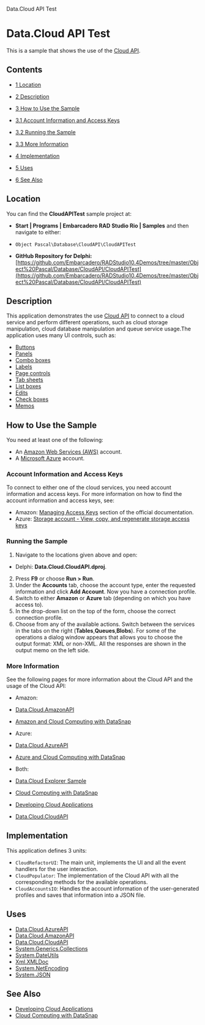 Data.Cloud API Test[]()
# Data.Cloud API Test 


This is a sample that shows the use of the [Cloud API](http://docwiki.embarcadero.com/Libraries/en/Data.Cloud.CloudAPI).
## Contents



* [1 Location](#Location)
* [2 Description](#Description)
* [3 How to Use the Sample](#How_to_Use_the_Sample)

* [3.1 Account Information and Access Keys](#Account_Information_and_Access_Keys)
* [3.2 Running the Sample](#Running_the_Sample)
* [3.3 More Information](#More_Information)

* [4 Implementation](#Implementation)
* [5 Uses](#Uses)
* [6 See Also](#See_Also)


## Location 

You can find the **CloudAPITest** sample project at:
* **Start | Programs | Embarcadero RAD Studio Rio | Samples** and then navigate to either:

* `Object Pascal\Database\CloudAPI\CloudAPITest`

* **GitHub Repository for Delphi:**[https://github.com/Embarcadero/RADStudio10.4Demos/tree/master/Object%20Pascal/Database/CloudAPI/CloudAPITest](https://github.com/Embarcadero/RADStudio10.4Demos/tree/master/Object%20Pascal/Database/CloudAPI/CloudAPITest)

## Description 

This application demonstrates the use [Cloud API](http://docwiki.embarcadero.com/Libraries/en/Data.Cloud.CloudAPI) to connect to a cloud service and perform different operations, such as cloud storage manipulation, cloud database manipulation and queue service usage.The application uses many UI controls, such as:

* [Buttons](http://docwiki.embarcadero.com/Libraries/en/Vcl.StdCtrls.TButton)
* [Panels](http://docwiki.embarcadero.com/Libraries/en/Vcl.ExtCtrls.TPanel)
* [Combo boxes](http://docwiki.embarcadero.com/Libraries/en/Vcl.StdCtrls.TComboBox)
* [Labels](http://docwiki.embarcadero.com/Libraries/en/Vcl.StdCtrls.TLabel)
* [Page controls](http://docwiki.embarcadero.com/Libraries/en/Vcl.ComCtrls.TPageControl)
* [Tab sheets](http://docwiki.embarcadero.com/Libraries/en/Vcl.ComCtrls.TTabSheet)
* [List boxes](http://docwiki.embarcadero.com/Libraries/en/Vcl.StdCtrls.TListBox)
* [Edits](http://docwiki.embarcadero.com/Libraries/en/Vcl.StdCtrls.TEdit)
* [Check boxes](http://docwiki.embarcadero.com/Libraries/en/Vcl.StdCtrls.TCheckBox)
* [Memos](http://docwiki.embarcadero.com/Libraries/en/Vcl.StdCtrls.TMemo)

## How to Use the Sample 

You need at least one of the following:
*  An [Amazon Web Services (AWS)](https://aws.amazon.com/) account.
*  A [Microsoft Azure](https://azure.microsoft.com/en-us/) account.

### Account Information and Access Keys 

To connect to either one of the cloud services, you need account information and access keys. For more information on how to find the account information and access keys, see:
*  Amazon: [Managing Access Keys](http://docs.aws.amazon.com/general/latest/gr/managing-aws-access-keys.html) section of the official documentation.
*  Azure: [Storage account - View, copy, and regenerate storage access keys](https://azure.microsoft.com/en-us/documentation/articles/storage-create-storage-account/#view-copy-and-regenerate-storage-access-keys)

### Running the Sample 


1.  Navigate to the locations given above and open:

*  Delphi: **Data.Cloud.CloudAPI.dproj**.

2.  Press **F9** or choose **Run > Run**.
3.  Under the **Accounts** tab, choose the account type, enter the requested information and click **Add Account**. Now you have a connection profile.
4.  Switch to either **Amazon** or **Azure** tab (depending on which you have access to).
5.  In the drop-down list on the top of the form, choose the correct connection profile.
6.  Choose from any of the available actions. Switch between the services in the tabs on the right (**Tables**,**Queues**,**Blobs**).
For some of the operations a dialog window appears that allows you to choose the output format: XML or non-XML. All the responses are shown in the output memo on the left side.
### More Information 

See the following pages for more information about the Cloud API and the usage of the Cloud API:
*  Amazon:

* [Data.Cloud.AmazonAPI](http://docwiki.embarcadero.com/Libraries/en/Data.Cloud.AmazonAPI)
* [Amazon and Cloud Computing with DataSnap](http://docwiki.embarcadero.com/RADStudio/en/Amazon_and_Cloud_Computing_with_DataSnap)

*  Azure:

* [Data.Cloud.AzureAPI](http://docwiki.embarcadero.com/Libraries/en/Data.Cloud.AzureAPI)
* [Azure and Cloud Computing with DataSnap](http://docwiki.embarcadero.com/RADStudio/en/Azure_and_Cloud_Computing_with_DataSnap)

*  Both:

* [Data.Cloud Explorer Sample](http://docwiki.embarcadero.com/CodeExamples/en/Data.Cloud_Explorer_Sample)
* [Cloud Computing with DataSnap](http://docwiki.embarcadero.com/RADStudio/en/Cloud_Computing_with_DataSnap)
* [Developing Cloud Applications](http://docwiki.embarcadero.com/RADStudio/en/Developing_Cloud_Applications)
* [Data.Cloud.CloudAPI](http://docwiki.embarcadero.com/Libraries/en/Data.Cloud.CloudAPI)

## Implementation 

This application defines 3 units:
* `CloudRefactorUI`: The main unit, implements the UI and all the event handlers for the user interaction.
* `CloudPopulator`: The implementation of the Cloud API with all the corresponding methods for the available operations.
* `CloudAccountsIO`: Handles the account information of the user-generated profiles and saves that information into a JSON file.

## Uses 


* [Data.Cloud.AzureAPI](http://docwiki.embarcadero.com/Libraries/en/Data.Cloud.AzureAPI)
* [Data.Cloud.AmazonAPI](http://docwiki.embarcadero.com/Libraries/en/Data.Cloud.AmazonAPI)
* [Data.Cloud.CloudAPI](http://docwiki.embarcadero.com/Libraries/en/Data.Cloud.CloudAPI)
* [System.Generics.Collections](http://docwiki.embarcadero.com/Libraries/en/System.Generics.Collections)
* [System.DateUtils](http://docwiki.embarcadero.com/Libraries/en/System.DateUtils)
* [Xml.XMLDoc](http://docwiki.embarcadero.com/Libraries/en/Xml.XMLDoc)
* [System.NetEncoding](http://docwiki.embarcadero.com/Libraries/en/System.NetEncoding)
* [System.JSON](http://docwiki.embarcadero.com/Libraries/en/System.JSON)

## See Also 


* [Developing Cloud Applications](http://docwiki.embarcadero.com/RADStudio/en/Developing_Cloud_Applications)
* [Cloud Computing with DataSnap](http://docwiki.embarcadero.com/RADStudio/en/Cloud_Computing_with_DataSnap)





